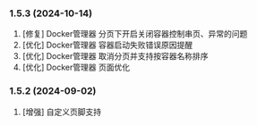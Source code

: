 ### 1.5.3 (2024-10-14)

1. [修复] Docker管理器 分页下开启关闭容器控制串页、异常的问题
1. [优化] Docker管理器 容器启动失败错误原因提醒
1. [优化] Docker管理器 取消分页并支持按容器名称排序
1. [优化] Docker管理器 页面优化

### 1.5.2 (2024-09-02)

1. [增强] 自定义页脚支持 <script> js的代码和引用外部js文件
1. [增强] docker 容器列表在部分设备上加载速度
1. [增强] 项目卡片数据支持本地缓存，提升加载过程
1. [增强] 公开模式下可以切换搜索引擎（仅限当次访问有效，页面刷新后恢复原搜索引擎）
1. [优化] 在 iframe 框架中本页打开时，将使用父窗口打开1.
1. [优化] docker 管理器样式、移动端显示效果
1. [优化] do'"cker 卡片绑定的容器在更新后会自动匹配更新同名容器（为安全考虑，仅在登录状态下生效）
1. [优化] 一些细节更新
1. [修复] 搜索栏在 Mac OS 下 Safari 浏览器中文输入兼容性问题
1. [JS插件] 侧栏目录插件 （需自行安装）

### 1.5.1 (2024-07-12)

1. v1.5.0 所有功能
1. [修复] 普通图标卡片因鼠标中键新窗打开地址导致无法拖动排序
1. [修复] 风格设置搜索栏组件默认文字颜色为空的问题

### 1.5.0 (2024-05-14)

1. docker版本从v1.3.0及之前升级到此版本前请务必先阅读更新说明

1. 如果要在容器中查看docker状态，挂载时需加：-v /var/run/docker.sock:/var/run/docker.sock

1. [修复] v1.5.0-beta24-05-10 系统状态添加磁盘项无效的问题

### v1.5.0-beta24-05-10 beta (2024-05-10)

1. docker版本从v1.3.0及之前升级到此版本前请务必先阅读更新说明
1. 如果要在容器中查看docker状态，挂载时需加：-v /var/run/docker.sock:/var/run/docker.sock
1. [新增] 简单的docker管理器（非PRO可查看状态，不支持开启和关闭容器）
1. [新增] 重构图标卡片，增加docker应用和内置应用图标卡片
1. [优化] 分组风格支持独立设置，并可以设置公开模式隐藏
1. [优化] 增加可配置的登录过期时长（并将原72小时过期改为168小时，仍延续自动续期机制）
1. [优化] 内置应用启动器等按钮移至右上角

### 1.4.0 (2024-04-26)

1. [新增] OpenAPI开放接口beta功能，开发者可以通过调用API接口来实现一些功能 
1. [新增] 全局站点设置：自定义站点标题 PRO、自定义站点图标 PRO、自定义登录页面背景图
1. [新增] 在线编辑全局自定义 index.js 和 index.css 文件 PRO（非PRO用户依旧可以从程序安装目录中修改）
1. [新增] 背景图支持heic、avif格式上传 [ #77 ]（仅对avif进行测试了）
1. [修复] v1.4.0-beta24-04-12 旧版用户升级不兼容在线编辑js、css的问题
1. [优化] 禁用referrer 。解决部分网站跳转后（例：qBittorrent）无法打开 
1. [优化] 获取三方网站图标
1. [优化] 编辑项目时网址检测未以 http/https 开头并进行提醒
1. [优化] 修改系统状态[详情图标]显示格式，包含硬盘和内存的信息格式[已使用量/总量]
1. [其他] docker版本精简挂载目录为一个 ./conf 具体参考 [（说明）](https://github.com/hslr-s/sun-panel/discussions/98)
1. [其他] 更多可以参考之前 v1.4.0-beta* 版本更新日志

### 1.3.0 (2024-03-23)

- 首次推出
